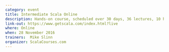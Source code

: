 ```yaml
---
category: event
title: Intermediate Scala Online
description: Hands-on course, scheduled over 30 days, 36 lectures, 10 hours of video, weekly office hours (videoconference), individual support
link-out: https://www.getscala.com/index.html?live
where: Online
when: 28 November 2016
trainers:  Mike Slinn
organizer: ScalaCourses.com
---
```

